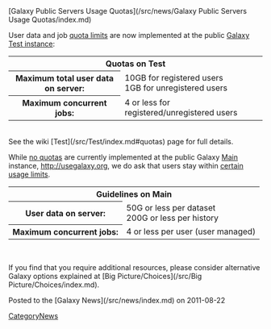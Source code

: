 <div class='newsItemHeader'>[Galaxy Public Servers Usage Quotas](/src/news/Galaxy Public Servers Usage Quotas/index.md)</div>

User data and job [quota limits](/src/Test/index.md#quotas) are now implemented at the public [Galaxy Test instance](http://test.g2.bx.psu.edu):

<table>
  <tr>
    <th colspan=2> Quotas on Test </th>
  </tr>
  <tr>
    <th> Maximum total user data on server: </th>
    <td> 10GB for registered users<br />1GB for unregistered users </td>
  </tr>
  <tr>
    <th> Maximum concurrent jobs: </th>
    <td> 4 or less for registered/unregistered users </td>
  </tr>
</table>

<br />
See the wiki [Test](/src/Test/index.md#quotas) page for full details.

While [no quotas](/src/Main/index.md#quotas) are currently implemented at the public Galaxy [Main](/src/Main/index.md) instance, http://usegalaxy.org, we do ask that users stay within [certain usage limits](/src/Main/index.md#quotas).

<table>
  <tr>
    <th colspan=2> Guidelines on Main </th>
  </tr>
  <tr>
    <th> User data on server: </th>
    <td> 50G or less per dataset<br />200G or less per history </td>
  </tr>
  <tr>
    <th> Maximum concurrent jobs: </th>
    <td> 4 or less per user (user managed) </td>
  </tr>
</table>

<br />

If you find that you require additional resources, please consider alternative Galaxy options explained at [Big Picture/Choices](/src/Big Picture/Choices/index.md).

<div class='newsItemFooter'>Posted to the [Galaxy News](/src/news/index.md) on 2011-08-22</div>

[CategoryNews](/src/CategoryNews/index.md)

